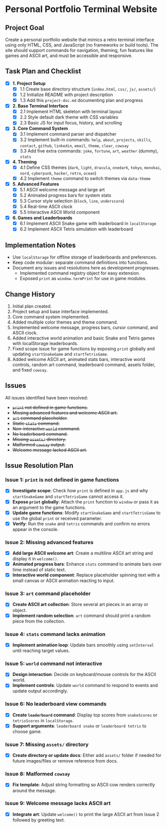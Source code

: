 # Personal Portfolio Terminal Website

## Project Goal
Create a personal portfolio website that mimics a retro terminal interface using only HTML, CSS, and JavaScript (no frameworks or build tools). The site should support commands for navigation, theming, fun features like games and ASCII art, and must be accessible and responsive.

## Task Plan and Checklist

- [x] **1. Project Setup**
  - [x] 1.1 Create base directory structure (`index.html`, `css/`, `js/`, `assets/`)
  - [x] 1.2 Initialize README with project description
  - [x] 1.3 Add this `project-doc.md` documenting plan and progress

- [x] **2. Base Terminal Interface**
  - [x] 2.1 Implement HTML skeleton with terminal layout
  - [x] 2.2 Style default dark theme with CSS variables
  - [x] 2.3 Basic JS for input focus, history, and scrolling

- [x] **3. Core Command System**
  - [x] 3.1 Implement command parser and dispatcher
  - [x] 3.2 Implement built-in commands: `help`, `about`, `projects`, `skills`, `contact`, `github`, `linkedin`, `email`, `theme`, `clear`, `cowsay`
  - [x] 3.3 Add five extra commands: `joke`, `fortune`, `art`, `weather` (dummy), `stats`

- [x] **4. Theming**
  - [x] 4.1 Define CSS themes (`dark`, `light`, `dracula`, `onedark`, `tokyo`, `monokai`, `nord`, `cyberpunk`, `hacker`, `retro`, `ocean`)
  - [x] 4.2 Implement `theme` command to switch themes via `data-theme`

- [x] **5. Advanced Features**
  - [x] 5.1 ASCII welcome message and large art
  - [x] 5.2 Animated progress bars for system stats
  - [x] 5.3 Cursor style selection (`block`, `line`, `underscore`)
  - [x] 5.4 Real-time ASCII clock
  - [x] 5.5 Interactive ASCII World component

- [x] **6. Games and Leaderboards**
  - [x] 6.1 Implement ASCII Snake game with leaderboard in `localStorage`
  - [x] 6.2 Implement ASCII Tetris simulation with leaderboard

## Implementation Notes
- Use `localStorage` for offline storage of leaderboards and preferences.
- Keep code modular: separate command definitions into functions.
- Document any issues and resolutions here as development progresses.
  - Implemented command registry object for easy extension.
  - Exposed `print` as `window.termPrint` for use in game modules.

## Change History
1. Initial plan created.
2. Project setup and base interface implemented.
3. Core command system implemented.
4. Added multiple color themes and theme command.
5. Implemented welcome message, progress bars, cursor command, and ASCII clock.
6. Added interactive world animation and basic Snake and Tetris games with localStorage leaderboards.
7. Fixed scope issue for game functions by exposing `print` globally and updating `startSnakeGame` and `startTetrisGame`.
8. Added welcome ASCII art, animated stats bars, interactive world controls, random art command, leaderboard command, assets folder, and fixed `cowsay`.

## Issues

All issues identified have been resolved:
- ~~`print` not defined in game functions.~~
- ~~Missing advanced features and welcome ASCII art.~~
- ~~`art` command placeholder.~~
- ~~Static `stats` command.~~
- ~~Non-interactive `world` command.~~
- ~~No leaderboard command.~~
- ~~Missing `assets/` directory.~~
- ~~Malformed `cowsay` output.~~
- ~~Welcome message lacked ASCII art.~~

## Issue Resolution Plan

### Issue 1: `print` is not defined in game functions
- [x] **Investigate scope**: Check how `print` is defined in `app.js` and why `startSnakeGame` and `startTetrisGame` cannot access it.
- [x] **Expose `print` globally**: Attach the `print` function to `window` or pass it as an argument to the game functions.
- [x] **Update game functions**: Modify `startSnakeGame` and `startTetrisGame` to use the global `print` or received parameter.
- [x] **Verify**: Run the `snake` and `tetris` commands and confirm no errors appear in the console.

### Issue 2: Missing advanced features
- [x] **Add large ASCII welcome art**: Create a multiline ASCII art string and display it in `welcome()`.
- [x] **Animated progress bars**: Enhance `stats` command to animate bars over time instead of static text.
- [x] **Interactive world component**: Replace placeholder spinning text with a small canvas or ASCII animation reacting to input.

### Issue 3: `art` command placeholder
- [x] **Create ASCII art collection**: Store several art pieces in an array or object.
- [x] **Implement random selection**: `art` command should print a random piece from the collection.

### Issue 4: `stats` command lacks animation
- [x] **Implement animation loop**: Update bars smoothly using `setInterval` until reaching target values.

### Issue 5: `world` command not interactive
- [x] **Design interaction**: Decide on keyboard/mouse controls for the ASCII world.
- [x] **Implement controls**: Update `world` command to respond to events and update output accordingly.

### Issue 6: No leaderboard view commands
- [x] **Create `leaderboard` command**: Display top scores from `snakeScores` or `tetrisScores` in `localStorage`.
- [x] **Support arguments**: `leaderboard snake` or `leaderboard tetris` to choose game.

### Issue 7: Missing `assets/` directory
- [x] **Create directory or update docs**: Either add `assets/` folder if needed for future images/files or remove reference from docs.

### Issue 8: Malformed `cowsay`
- [x] **Fix template**: Adjust string formatting so ASCII cow renders correctly around the message.

### Issue 9: Welcome message lacks ASCII art
- [x] **Integrate art**: Update `welcome()` to print the large ASCII art from Issue 2 followed by greeting text.
